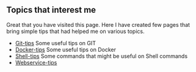 ## Topics that interest me

Great that you have visited this page. Here I have created few pages that bring simple tips that had helped me on various topics.

* [Git-tips](./git-tips.html "Git") Some useful tips on GIT 
* [Docker-tips](./docker-tips.html "Docker") Some useful tips on Docker
* [Shell-tips](./shell-tips.html "Shell") Some commands that might be useful on Shell commands
* [Webservice-tips](./webservice-tips.html "WS") 

